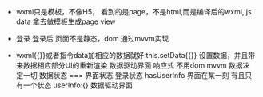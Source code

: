 - wxml只是模板，不像H5，
看到的是page，不是html,而是编译后的wxml,
js data 拿去做模板生成page view

- 登录 登录后
    页面不是静态，dom 
    通过mvvm实现

- wxml{{}}或者指令data加相应的数据就好
    this.setData{{}} 设置数据，并且带来数据相应部分UI的重新渲染
    数据驱动界面 响应式
    不用dom
    mvvm 数据决定一切
    数据状态 === 界面状态
    登录状态  hasUserInfo  界面在某一刻 有且只有一个状态
    userInfo:{} 数据驱动界面